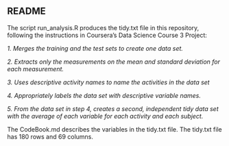 ## README

The script run\_analysis.R produces the tidy.txt file in this
repository, following the instructions in Coursera’s Data Science Course
3 Project:

*1. Merges the training and the test sets to create one data set.*

*2. Extracts only the measurements on the mean and standard deviation
for each measurement.*

*3. Uses descriptive activity names to name the activities in the data
set*

*4. Appropriately labels the data set with descriptive variable names.*

*5. From the data set in step 4, creates a second, independent tidy data
set with the average of each variable for each activity and each
subject.*

The CodeBook.md describes the variables in the tidy.txt file. The
tidy.txt file has 180 rows and 69 columns.
